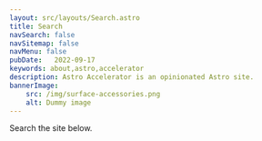 ```yaml
---
layout: src/layouts/Search.astro
title: Search
navSearch: false
navSitemap: false
navMenu: false
pubDate:   2022-09-17
keywords: about,astro,accelerator
description: Astro Accelerator is an opinionated Astro site.
bannerImage:
    src: /img/surface-accessories.png
    alt: Dummy image
---
```


Search the site below.